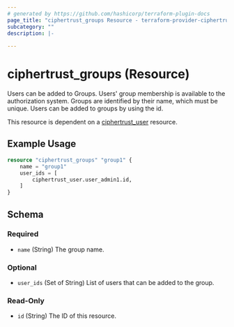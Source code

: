 ```yaml
---
# generated by https://github.com/hashicorp/terraform-plugin-docs
page_title: "ciphertrust_groups Resource - terraform-provider-ciphertrust"
subcategory: ""
description: |-
  
---
```


# ciphertrust_groups (Resource)

Users can be added to Groups. Users' group membership is available to the authorization system.
Groups are identified by their name, which must be unique.
Users can be added to groups by using the id.

This resource is dependent on a [ciphertrust_user](https://registry.terraform.io/providers/ThalesGroup/ciphertrust/latest/docs/resources/user) resource.


## Example Usage

```terraform
resource "ciphertrust_groups" "group1" {
    name = "group1"
    user_ids = [
        ciphertrust_user.user_admin1.id,
    ]
}
```

<!-- schema generated by tfplugindocs -->
## Schema

### Required

- `name` (String) The group name.

### Optional

- `user_ids` (Set of String) List of users that can be added to the group.

### Read-Only

- `id` (String) The ID of this resource.


